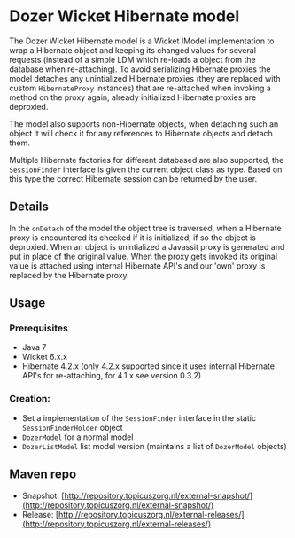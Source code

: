 # Dozer Wicket Hibernate model

The Dozer Wicket Hibernate model is a Wicket IModel implementation to wrap a Hibernate object and keeping its changed values for several requests (instead of a simple LDM which re-loads a object from the database when re-attaching). To avoid serializing Hibernate proxies the model detaches any unintialized Hibernate proxies (they are replaced with custom `HibernateProxy` instances) that are re-attached when invoking a method on the proxy again, already initialized Hibernate proxies are deproxied.

The model also supports non-Hibernate objects, when detaching such an object it will check it for any references to Hibernate objects and detach them.

Multiple Hibernate factories for different databased are also supported, the `SessionFinder` interface is given the current object class as type. Based on this type the correct Hibernate session can be returned by the user.

## Details

In the `onDetach` of the model the object tree is traversed, when a Hibernate proxy is encountered its checked if it is initialized, if so the object is deproxied. When an object is unintialized a Javassit proxy is generated and put in place of the original value. When the proxy gets invoked its original value is attached using internal Hibernate API's and our 'own' proxy is replaced by the Hibernate proxy.

## Usage

### Prerequisites

* Java 7
* Wicket 6.x.x
* Hibernate 4.2.x (only 4.2.x supported since it uses internal Hibernate API's for re-attaching, for 4.1.x see version 0.3.2)

### Creation:

* Set a implementation of the `SessionFinder` interface in the static `SessionFinderHolder` object
* `DozerModel` for a normal model
* `DozerListModel` list model version (maintains a list of `DozerModel` objects)

## Maven repo

* Snapshot: [http://repository.topicuszorg.nl/external-snapshot/](http://repository.topicuszorg.nl/external-snapshot/)
* Release: [http://repository.topicuszorg.nl/external-releases/](http://repository.topicuszorg.nl/external-releases/)